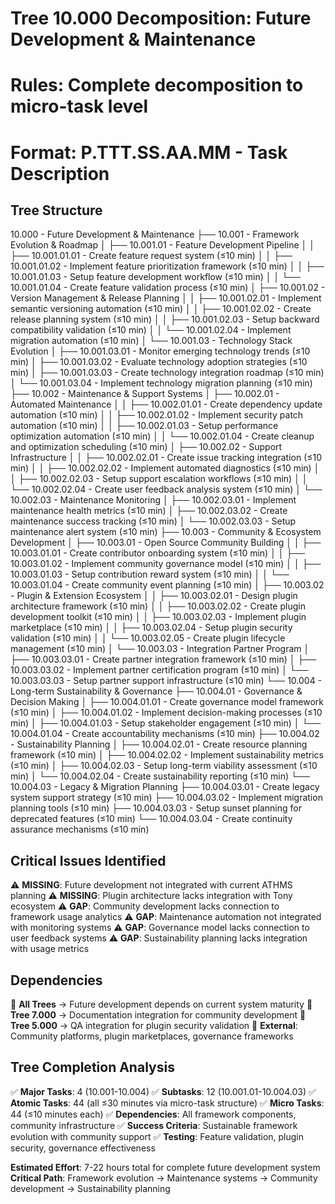 # Tree 10.000 Decomposition: Future Development & Maintenance
# Rules: Complete decomposition to micro-task level
# Format: P.TTT.SS.AA.MM - Task Description

## Tree Structure

10.000 - Future Development & Maintenance
├── 10.001 - Framework Evolution & Roadmap
│   ├── 10.001.01 - Feature Development Pipeline
│   │   ├── 10.001.01.01 - Create feature request system (≤10 min)
│   │   ├── 10.001.01.02 - Implement feature prioritization framework (≤10 min)
│   │   ├── 10.001.01.03 - Setup feature development workflow (≤10 min)
│   │   └── 10.001.01.04 - Create feature validation process (≤10 min)
│   ├── 10.001.02 - Version Management & Release Planning
│   │   ├── 10.001.02.01 - Implement semantic versioning automation (≤10 min)
│   │   ├── 10.001.02.02 - Create release planning system (≤10 min)
│   │   ├── 10.001.02.03 - Setup backward compatibility validation (≤10 min)
│   │   └── 10.001.02.04 - Implement migration automation (≤10 min)
│   └── 10.001.03 - Technology Stack Evolution
│       ├── 10.001.03.01 - Monitor emerging technology trends (≤10 min)
│       ├── 10.001.03.02 - Evaluate technology adoption strategies (≤10 min)
│       ├── 10.001.03.03 - Create technology integration roadmap (≤10 min)
│       └── 10.001.03.04 - Implement technology migration planning (≤10 min)
├── 10.002 - Maintenance & Support Systems
│   ├── 10.002.01 - Automated Maintenance
│   │   ├── 10.002.01.01 - Create dependency update automation (≤10 min)
│   │   ├── 10.002.01.02 - Implement security patch automation (≤10 min)
│   │   ├── 10.002.01.03 - Setup performance optimization automation (≤10 min)
│   │   └── 10.002.01.04 - Create cleanup and optimization scheduling (≤10 min)
│   ├── 10.002.02 - Support Infrastructure
│   │   ├── 10.002.02.01 - Create issue tracking integration (≤10 min)
│   │   ├── 10.002.02.02 - Implement automated diagnostics (≤10 min)
│   │   ├── 10.002.02.03 - Setup support escalation workflows (≤10 min)
│   │   └── 10.002.02.04 - Create user feedback analysis system (≤10 min)
│   └── 10.002.03 - Maintenance Monitoring
│       ├── 10.002.03.01 - Implement maintenance health metrics (≤10 min)
│       ├── 10.002.03.02 - Create maintenance success tracking (≤10 min)
│       └── 10.002.03.03 - Setup maintenance alert system (≤10 min)
├── 10.003 - Community & Ecosystem Development
│   ├── 10.003.01 - Open Source Community Building
│   │   ├── 10.003.01.01 - Create contributor onboarding system (≤10 min)
│   │   ├── 10.003.01.02 - Implement community governance model (≤10 min)
│   │   ├── 10.003.01.03 - Setup contribution reward system (≤10 min)
│   │   └── 10.003.01.04 - Create community event planning (≤10 min)
│   ├── 10.003.02 - Plugin & Extension Ecosystem
│   │   ├── 10.003.02.01 - Design plugin architecture framework (≤10 min)
│   │   ├── 10.003.02.02 - Create plugin development toolkit (≤10 min)
│   │   ├── 10.003.02.03 - Implement plugin marketplace (≤10 min)
│   │   ├── 10.003.02.04 - Setup plugin security validation (≤10 min)
│   │   └── 10.003.02.05 - Create plugin lifecycle management (≤10 min)
│   └── 10.003.03 - Integration Partner Program
│       ├── 10.003.03.01 - Create partner integration framework (≤10 min)
│       ├── 10.003.03.02 - Implement partner certification program (≤10 min)
│       └── 10.003.03.03 - Setup partner support infrastructure (≤10 min)
└── 10.004 - Long-term Sustainability & Governance
    ├── 10.004.01 - Governance & Decision Making
    │   ├── 10.004.01.01 - Create governance model framework (≤10 min)
    │   ├── 10.004.01.02 - Implement decision-making processes (≤10 min)
    │   ├── 10.004.01.03 - Setup stakeholder engagement (≤10 min)
    │   └── 10.004.01.04 - Create accountability mechanisms (≤10 min)
    ├── 10.004.02 - Sustainability Planning
    │   ├── 10.004.02.01 - Create resource planning framework (≤10 min)
    │   ├── 10.004.02.02 - Implement sustainability metrics (≤10 min)
    │   ├── 10.004.02.03 - Setup long-term viability assessment (≤10 min)
    │   └── 10.004.02.04 - Create sustainability reporting (≤10 min)
    └── 10.004.03 - Legacy & Migration Planning
        ├── 10.004.03.01 - Create legacy system support strategy (≤10 min)
        ├── 10.004.03.02 - Implement migration planning tools (≤10 min)
        ├── 10.004.03.03 - Setup sunset planning for deprecated features (≤10 min)
        └── 10.004.03.04 - Create continuity assurance mechanisms (≤10 min)

## Critical Issues Identified
⚠️ **MISSING**: Future development not integrated with current ATHMS planning
⚠️ **MISSING**: Plugin architecture lacks integration with Tony ecosystem
⚠️ **GAP**: Community development lacks connection to framework usage analytics
⚠️ **GAP**: Maintenance automation not integrated with monitoring systems
⚠️ **GAP**: Governance model lacks connection to user feedback systems
⚠️ **GAP**: Sustainability planning lacks integration with usage metrics

## Dependencies
🔗 **All Trees** → Future development depends on current system maturity
🔗 **Tree 7.000** → Documentation integration for community development
🔗 **Tree 5.000** → QA integration for plugin security validation
🔗 **External**: Community platforms, plugin marketplaces, governance frameworks

## Tree Completion Analysis
✅ **Major Tasks**: 4 (10.001-10.004)
✅ **Subtasks**: 12 (10.001.01-10.004.03)
✅ **Atomic Tasks**: 44 (all ≤30 minutes via micro-task structure)
✅ **Micro Tasks**: 44 (≤10 minutes each)
✅ **Dependencies**: All framework components, community infrastructure
✅ **Success Criteria**: Sustainable framework evolution with community support
✅ **Testing**: Feature validation, plugin security, governance effectiveness

**Estimated Effort**: 7-22 hours total for complete future development system
**Critical Path**: Framework evolution → Maintenance systems → Community development → Sustainability planning